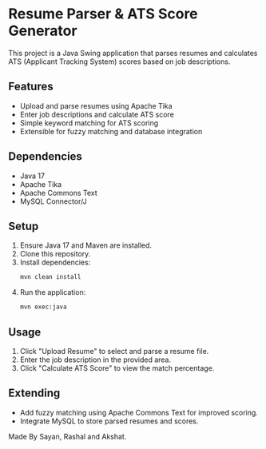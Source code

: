 # Resume Parser & ATS Score Generator

This project is a Java Swing application that parses resumes and calculates ATS (Applicant Tracking System) scores based on job descriptions.

## Features
- Upload and parse resumes using Apache Tika
- Enter job descriptions and calculate ATS score
- Simple keyword matching for ATS scoring
- Extensible for fuzzy matching and database integration

## Dependencies
- Java 17
- Apache Tika
- Apache Commons Text
- MySQL Connector/J

## Setup
1. Ensure Java 17 and Maven are installed.
2. Clone this repository.
3. Install dependencies:
	```sh
	mvn clean install
	```
4. Run the application:
	```sh
	mvn exec:java
	```

## Usage
1. Click "Upload Resume" to select and parse a resume file.
2. Enter the job description in the provided area.
3. Click "Calculate ATS Score" to view the match percentage.

## Extending
- Add fuzzy matching using Apache Commons Text for improved scoring.
- Integrate MySQL to store parsed resumes and scores.

Made By Sayan, Rashal and Akshat.
